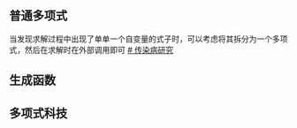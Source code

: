
## 普通多项式

当发现求解过程中出现了单单一个自变量的式子时，可以考虑将其拆分为一个多项式，然后在求解时在外部调用即可 [# 传染病研究](https://www.luogu.com.cn/problem/P6060)


## 生成函数



## 多项式科技